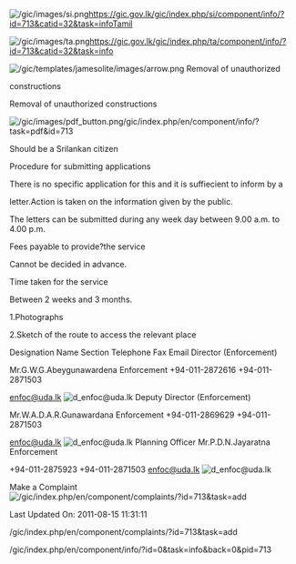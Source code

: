 <!-- Source: https://gic.gov.lk/gic/index.php/en/component/info/?id=713&catid=32&task=info -->

![/gic/images/si.png](/gic/images/si.png)https://gic.gov.lk/gic/index.php/si/component/info/?id=713&catid=32&task=infoTamil

![/gic/images/ta.png](/gic/images/ta.png)https://gic.gov.lk/gic/index.php/ta/component/info/?id=713&catid=32&task=info

![/gic/templates/jamesolite/images/arrow.png](/gic/templates/jamesolite/images/arrow.png) Removal of unauthorized

constructions

Removal of unauthorized constructions

![/gic/images/pdf_button.png](/gic/images/pdf_button.png)/gic/index.php/en/component/info/?task=pdf&id=713

Should be a Srilankan citizen

Procedure for submitting applications

There is no specific application for this and it is suffiecient to inform by a

letter.Action is taken on the information given by the public.

The letters can be submitted during any week day between 9.00 a.m. to 4.00 p.m.

Fees payable to provide?the service

Cannot be decided in advance.

Time taken for the service

Between 2 weeks and 3 months.

1.Photographs

2.Sketch of the route to access the relevant place

Designation Name Section Telephone Fax Email Director (Enforcement)

Mr.G.W.G.Abeygunawardena Enforcement +94-011-2872616 +94-011-2871503

enfoc@uda.lk ![d_enfoc@uda.lk](d_enfoc@uda.lk) Deputy Director (Enforcement)

Mr.W.A.D.A.R.Gunawardana Enforcement +94-011-2869629 +94-011-2871503

enfoc@uda.lk ![d_enfoc@uda.lk](d_enfoc@uda.lk) Planning Officer Mr.P.D.N.Jayaratna Enforcement

+94-011-2875923 +94-011-2871503 enfoc@uda.lk ![d_enfoc@uda.lk](d_enfoc@uda.lk)

Make a Complaint ![/gic/index.php/en/component/complaints/?id=713&task=add](/gic/index.php/en/component/complaints/?id=713&task=add)

Last Updated On: 2011-08-15 11:31:11

/gic/index.php/en/component/complaints/?id=713&task=add

/gic/index.php/en/component/info/?id=0&task=info&back=0&pid=713